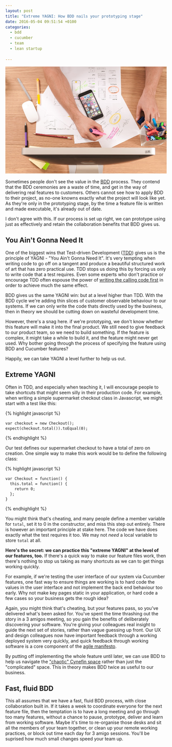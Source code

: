 ```yaml
---
layout: post
title: "Extreme YAGNI: How BDD nails your prototyping stage"
date: 2016-05-04 09:51:54 +0100
categories:
  - bdd
  - cucumber
  - team
  - lean startup

---
```


![prototyping](/files/prototyping.jpg)

Sometimes people don't see the value in the [BDD](/tag/bdd) process. They contend that the BDD ceremonies are a waste of time, and get in the way of delivering real features to customers. Others cannot see how to apply BDD to their project, as no-one knowns exactly what the project will look like yet. As they're only in the prototyping stage, by the time a feature file is written and made executable, it's already out of date.

I don't agree with this. If our process is set up right, we can prototype using just as effectively and retain the collaboration benefits that BDD gives us.

## You Ain't Gonna Need It

One of the biggest wins that Test-driven Development ([TDD](/tag/tdd)) gives us is the principle of YAGNI - "You Ain't Gonna Need It". It's very tempting when writing code to go off on a tangent and produce a beautiful structured work of art that has zero practical use. TDD stops us doing this by forcing us only to write code that a test requires. Even some experts who don't practice or encourage TDD often espouse the power of [writing the calling code first](/2015/03/why-games-coders-dont-use-tdd-and-why-it-matters/) in order to achieve much the same effect.

BDD gives us the same YAGNI win: but at a level higher than TDD. With the BDD cycle we're adding thin slices of customer observable behaviour to our systems. If we can only write the code thats directly used by the business, then in theory we should be cutting down on wasteful development time.

However, there's a snag here. if we're prototyping, we don't know whether this feature will make it into the final product. We still need to give feedback to our product team, so we need to build something. If the feature is complex, it might take a while to build it, and the feature might never get used. Why bother going through the process of specifying the feature using BDD and Cucumber features?

Happily, we can take YAGNI a level further to help us out.

## Extreme YAGNI

Often in TDD, and especially when teaching it, I will encourage people to take shortcuts that might seem silly in their production code. For example, when writing a simple supermarket checkout class in Javascript, we might start with a test like this:

{% highlight javascript %}

    var checkout = new Checkout();
    expect(checkout.total()).toEqual(0);

{% endhighlight %}

Our test defines our supermarket checkout to have a total of zero on creation. One simple way to make this work would be to define the following class:

{% highlight javascript %}

    var Checkout = function() {
      this.total = function() {
        return 0;
      };
    }

{% endhighlight %}

You might think that's cheating, and many people define a member variable for `total`, set it to 0 in the constructor, and miss this step out entirely. There is however an important principle at stake here. The code we have does exactly what the test requires it too. We may not *need* a local variable to store `total` at all.

**Here's the secret: we can practice this "extreme YAGNI" at the level of our features, too.** If there's a quick way to make our feature files work, then there's nothing to stop us taking as many shortcuts as we can to get things working quickly.

For example, if we're testing the user interface of our system via Cucumber features, one fast way to ensure things are working is to hard code the values in the user interface and not implement the back end behaviour too early. Why not make key pages static in your application, or hard code a few cases so your business gets the rough idea?

Again, you might think that's cheating, but your features pass, so you've delivered what's been asked for. You've spent the time thrashing out the story in a 3 amigos meeting, so you gain the benefits of deliberately discovering your software. You're giving your colleagues real insight to guide the next set of stories, rather than vague guessing up front. Our UX and design colleagues now have important feedback through a working deployed system very quickly, and quick feedback through working software is a core component of the [agile manifesto](http://agilemanifesto.org).

By putting off implementing the whole feature until later, we can use BDD to help us navigate the ["chaotic" Cynefin space](https://en.wikipedia.org/wiki/Cynefin_Framework) rather than just the "complicated" space. This in theory makes BDD twice as useful to our business.

## Fast, fluid BDD

This all assumes that we have a fast, fluid BDD process, with close collaboration built in. If it takes a week to coordinate everyone for the next feature file, then the temptation is to have a long meeting and go through too many features, without a chance to pause, prototype, deliver and learn from working software. Maybe it's time to re-organise those desks and sit all the members of your team together, or clean up your remote working practices, or block out time each day for 3 amigo sessions. You'll be suprised how much small changes speed your team up.


